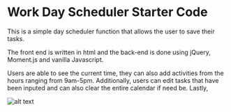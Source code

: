 # Work Day Scheduler Starter Code

This is a simple day scheduler function that allows the user to save their tasks.

The front end is written in html and the back-end is done using jQuery, Moment.js and vanilla Javascript.

Users are able to see the current time, they can also add activities from the hours ranging from 
9am-5pm. Additionally, users can edit tasks that have been inputed and can also clear the entire calendar if need be.
Lastly, 

![alt text](https://github.com/cavdillo/daily-calendar/blob/main/calendar.png?raw=true)
